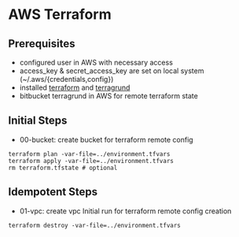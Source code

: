 AWS Terraform
=============

Prerequisites
-------------
* configured user in AWS with necessary access
* access_key & secret_access_key are set on local system (~/.aws/{credentials,config})
* installed [terraform](https://www.terraform.io/) and [terragrund](https://github.com/gruntwork-io)
* bitbucket terragrund in AWS for remote terraform state


Initial Steps
-------------

* 00-bucket: create bucket for terraform remote config
```
terraform plan -var-file=../environment.tfvars
terraform apply -var-file=../environment.tfvars
rm terraform.tfstate # optional
```

Idempotent Steps
----------------
* 01-vpc: create vpc
Initial run for terraform remote config creation






```
terraform destroy -var-file=../environment.tfvars
```
    
